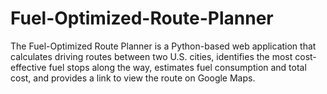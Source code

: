 # Fuel-Optimized-Route-Planner
The Fuel-Optimized Route Planner is a Python-based web application that calculates driving routes between two U.S. cities, identifies the most cost-effective fuel stops along the way, estimates fuel consumption and total cost, and provides a link to view the route on Google Maps.

